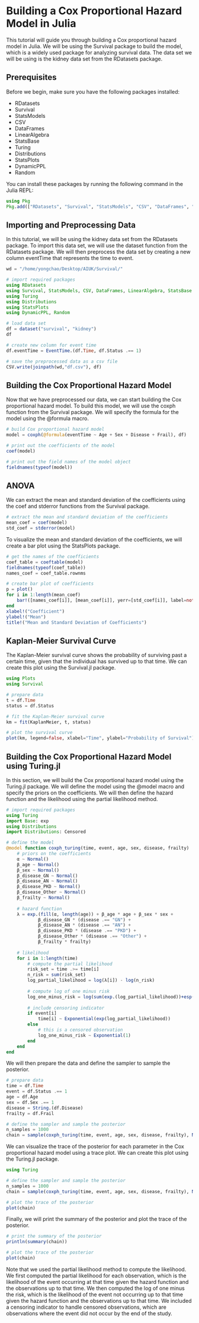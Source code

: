 # Building a Cox Proportional Hazard Model in Julia

This tutorial will guide you through building a Cox proportional hazard model in Julia. We will be using the Survival package to build the model, which is a widely used package for analyzing survival data. The data set we will be using is the kidney data set from the RDatasets package.

## Prerequisites

Before we begin, make sure you have the following packages installed:

- RDatasets
- Survival
- StatsModels
- CSV
- DataFrames
- LinearAlgebra
- StatsBase
- Turing
- Distributions
- StatsPlots
- DynamicPPL
- Random

You can install these packages by running the following command in the Julia REPL:

```julia
using Pkg
Pkg.add(["RDatasets", "Survival", "StatsModels", "CSV", "DataFrames", "LinearAlgebra", "StatsBase", "Turing", "Distributions", "StatsPlots", "DynamicPPL", "Random"])
```

## Importing and Preprocessing Data
In this tutorial, we will be using the kidney data set from the RDatasets package. To import this data set, we will use the dataset function from the RDatasets package. We will then preprocess the data set by creating a new column eventTime that represents the time to event.

```julia
wd = "/home/yongchao/Desktop/AIUK/Survival/"

# import required packages
using RDatasets
using Survival, StatsModels, CSV, DataFrames, LinearAlgebra, StatsBase
using Turing
using Distributions
using StatsPlots
using DynamicPPL, Random

# load data set
df = dataset("survival", "kidney")
df

# create new column for event time
df.eventTime = EventTime.(df.Time, df.Status .== 1)

# save the preprocessed data as a csv file
CSV.write(joinpath(wd,"df.csv"), df)

```

## Building the Cox Proportional Hazard Model
Now that we have preprocessed our data, we can start building the Cox proportional hazard model. To build this model, we will use the coxph function from the Survival package. We will specify the formula for the model using the @formula macro.

```julia
# build Cox proportional hazard model
model = coxph(@formula(eventTime ~ Age + Sex + Disease + Frail), df)

# print out the coefficients of the model
coef(model)

# print out the field names of the model object
fieldnames(typeof(model))

```

## ANOVA
We can extract the mean and standard deviation of the coefficients using the coef and stderror functions from the Survival package.

```julia
# extract the mean and standard deviation of the coefficients
mean_coef = coef(model)
std_coef = stderror(model)
```

To visualize the mean and standard deviation of the coefficients, we will create a bar plot using the StatsPlots package.

```julia
# get the names of the coefficients
coef_table = coeftable(model)
fieldnames(typeof(coef_table))
names_coef = coef_table.rownms

# create bar plot of coefficients
p = plot()
for i in 1:length(mean_coef)
    bar!([names_coef[i]], [mean_coef[i]], yerr=[std_coef[i]], label=nothing)
end
xlabel!("Coefficient")
ylabel!("Mean")
title!("Mean and Standard Deviation of Coefficients")

```

## Kaplan-Meier Survival Curve

The Kaplan-Meier survival curve shows the probability of surviving past a certain time, given that the individual has survived up to that time. We can create this plot using the Survival.jl package.

```julia
using Plots
using Survival

# prepare data
t = df.Time
status = df.Status

# fit the Kaplan-Meier survival curve
km = fit(KaplanMeier, t, status)

# plot the survival curve
plot(km, legend=false, xlabel="Time", ylabel="Probability of Survival")

```


## Building the Cox Proportional Hazard Model using Turing.jl

In this section, we will build the Cox proportional hazard model using the Turing.jl package. We will define the model using the @model macro and specify the priors on the coefficients. We will then define the hazard function and the likelihood using the partial likelihood method.

```julia
# import required packages
using Turing
import Base: exp
using Distributions
import Distributions: Censored

# define the model
@model function coxph_turing(time, event, age, sex, disease, frailty)
    # priors on the coefficients
    α ~ Normal()
    β_age ~ Normal()
    β_sex ~ Normal()
    β_disease_GN ~ Normal()
    β_disease_AN ~ Normal()
    β_disease_PKD ~ Normal()
    β_disease_Other ~ Normal()
    β_frailty ~ Normal()
    
    # hazard function
    λ = exp.(fill(α, length(age)) + β_age * age + β_sex * sex +
            β_disease_GN * (disease .== "GN") +
            β_disease_AN * (disease .== "AN") +
            β_disease_PKD * (disease .== "PKD") +
            β_disease_Other * (disease .== "Other") +
            β_frailty * frailty)
    
    # likelihood
    for i in 1:length(time)
        # compute the partial likelihood
        risk_set = time .>= time[i]
        n_risk = sum(risk_set)
        log_partial_likelihood = log(λ[i]) - log(n_risk)
        
        # compute log of one minus risk
        log_one_minus_risk = log(sum(exp.(log_partial_likelihood))+esp())
        
        # include censoring indicator
        if event[i]
            time[i] ~ Exponential(exp(log_partial_likelihood))
        else
            # this is a censored observation
            log_one_minus_risk ~ Exponential(1)
        end
    end
end

```

We will then prepare the data and define the sampler to sample the posterior.

```julia
# prepare data
time = df.Time
event = df.Status .== 1
age = df.Age
sex = df.Sex .== 1
disease = String.(df.Disease)
frailty = df.Frail

# define the sampler and sample the posterior
n_samples = 1000
chain = sample(coxph_turing(time, event, age, sex, disease, frailty), NUTS(), n_samples)

```

We can visualize the trace of the posterior for each parameter in the Cox proportional hazard model using a trace plot. We can create this plot using the Turing.jl package.

```julia
using Turing

# define the sampler and sample the posterior
n_samples = 1000
chain = sample(coxph_turing(time, event, age, sex, disease, frailty), NUTS(), n_samples)

# plot the trace of the posterior
plot(chain)

```


Finally, we will print the summary of the posterior and plot the trace of the posterior.

```julia 
# print the summary of the posterior
println(summary(chain))

# plot the trace of the posterior
plot(chain)

```

Note that we used the partial likelihood method to compute the likelihood. We first computed the partial likelihood for each observation, which is the likelihood of the event occurring at that time given the hazard function and the observations up to that time. We then computed the log of one minus the risk, which is the likelihood of the event not occurring up to that time given the hazard function and the observations up to that time. We included a censoring indicator to handle censored observations, which are observations where the event did not occur by the end of the study.

